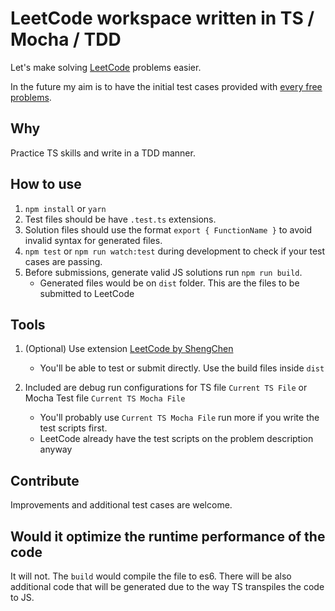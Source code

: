 # LeetCode workspace written in TS / Mocha / TDD

Let's make solving [LeetCode](https://leetcode.com/) problems easier.

In the future my aim is to have the initial test cases provided with [every free problems](https://leetcode.com/problemset/all/).

## Why

Practice TS skills and write in a TDD manner.

## How to use

1. `npm install` or `yarn`
1. Test files should be have `.test.ts` extensions.
1. Solution files should use the format `export { FunctionName }` to avoid invalid syntax for generated files.
1. `npm test` or `npm run watch:test` during development to check if your test cases are passing.
1. Before submissions, generate valid JS solutions run `npm run build`.
   * Generated files would be on `dist` folder. This are the files to be submitted to LeetCode

## Tools

1. (Optional) Use extension [LeetCode by ShengChen](https://marketplace.visualstudio.com/items?itemName=shengchen.vscode-leetcode)

   * You'll be able to test or submit directly. Use the build files inside `dist`

1. Included are debug run configurations for TS file `Current TS File` or Mocha Test file `Current TS Mocha File`

   * You'll probably use `Current TS Mocha File` run more if you write the test scripts first.
   * LeetCode already have the test scripts on the problem description anyway

## Contribute

Improvements and additional test cases are welcome.

## Would it optimize the runtime performance of the code

It will not. The `build` would compile the file to es6. There will be also additional code that will be generated due to the way TS transpiles the code to JS.